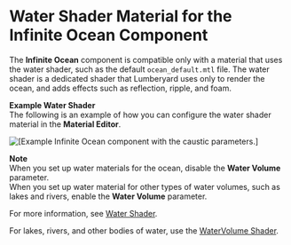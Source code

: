 # Water Shader Material for the Infinite Ocean Component<a name="infinite-ocean-component-water-shader-material"></a>

The **Infinite Ocean** component is compatible only with a material that uses the water shader, such as the default `ocean_default.mtl` file\. The water shader is a dedicated shader that Lumberyard uses only to render the ocean, and adds effects such as reflection, ripple, and foam\. 

**Example Water Shader**  
The following is an example of how you can configure the water shader material in the **Material Editor**\.  

![\[Example Infinite Ocean component with the caustic parameters.\]](http://docs.aws.amazon.com/lumberyard/latest/userguide/images/infiniteocean/infinite-ocean-component-5.png)

**Note**  
When you set up water materials for the ocean, disable the **Water Volume** parameter\.  
When you set up water material for other types of water volumes, such as lakes and rivers, enable the **Water Volume** parameter\.

For more information, see [Water Shader](shader-ref-water.md)\.

For lakes, rivers, and other bodies of water, use the [WaterVolume Shader](shader-ref-watervolume.md)\.